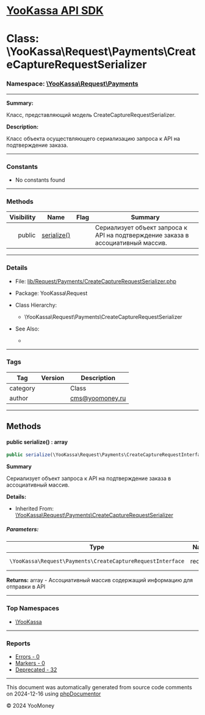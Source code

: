 # [YooKassa API SDK](../home.md)

# Class: \YooKassa\Request\Payments\CreateCaptureRequestSerializer
### Namespace: [\YooKassa\Request\Payments](../namespaces/yookassa-request-payments.md)
---
**Summary:**

Класс, представляющий модель CreateCaptureRequestSerializer.

**Description:**

Класс объекта осуществляющего сериализацию запроса к API на подтверждение заказа.

---
### Constants
* No constants found

---
### Methods
| Visibility | Name | Flag | Summary |
| ----------:| ---- | ---- | ------- |
| public | [serialize()](../classes/YooKassa-Request-Payments-CreateCaptureRequestSerializer.md#method_serialize) |  | Сериализует объект запроса к API на подтверждение заказа в ассоциативный массив. |

---
### Details
* File: [lib/Request/Payments/CreateCaptureRequestSerializer.php](../../lib/Request/Payments/CreateCaptureRequestSerializer.php)
* Package: YooKassa\Request
* Class Hierarchy:
  * \YooKassa\Request\Payments\CreateCaptureRequestSerializer

* See Also:
  * [](https://yookassa.ru/developers/api)

---
### Tags
| Tag | Version | Description |
| --- | ------- | ----------- |
| category |  | Class |
| author |  | cms@yoomoney.ru |

---
## Methods
<a name="method_serialize" class="anchor"></a>
#### public serialize() : array

```php
public serialize(\YooKassa\Request\Payments\CreateCaptureRequestInterface $request) : array
```

**Summary**

Сериализует объект запроса к API на подтверждение заказа в ассоциативный массив.

**Details:**
* Inherited From: [\YooKassa\Request\Payments\CreateCaptureRequestSerializer](../classes/YooKassa-Request-Payments-CreateCaptureRequestSerializer.md)

##### Parameters:
| Type | Name | Description |
| ---- | ---- | ----------- |
| <code lang="php">\YooKassa\Request\Payments\CreateCaptureRequestInterface</code> | request  | Сериализуемый объект запроса |

**Returns:** array - Ассоциативный массив содержащий информацию для отправки в API



---

### Top Namespaces

* [\YooKassa](../namespaces/yookassa.md)

---

### Reports
* [Errors - 0](../reports/errors.md)
* [Markers - 0](../reports/markers.md)
* [Deprecated - 32](../reports/deprecated.md)

---

This document was automatically generated from source code comments on 2024-12-16 using [phpDocumentor](http://www.phpdoc.org/)

&copy; 2024 YooMoney